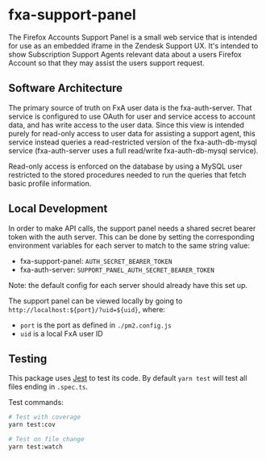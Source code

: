 # fxa-support-panel

The Firefox Accounts Support Panel is a small web service that is intended for use as
an embedded iframe in the Zendesk Support UX. It's intended to show Subscription Support
Agents relevant data about a users Firefox Account so that they may assist the users
support request.

## Software Architecture

The primary source of truth on FxA user data is the fxa-auth-server. That service is
configured to use OAuth for user and service access to account data, and has write access
to the user data. Since this view is intended purely for read-only access to user data for
assisting a support agent, this service instead queries a read-restricted version of the
fxa-auth-db-mysql service (fxa-auth-server uses a full read/write fxa-auth-db-mysql
service).

Read-only access is enforced on the database by using a MySQL user restricted to the stored
procedures needed to run the queries that fetch basic profile information.

## Local Development

In order to make API calls, the support panel needs a shared secret bearer token with the auth server. This can be done by setting the corresponding environment variables for each server to match to the same string value:
- fxa-support-panel: `AUTH_SECRET_BEARER_TOKEN`
- fxa-auth-server: `SUPPORT_PANEL_AUTH_SECRET_BEARER_TOKEN`

Note: the default config for each server should already have this set up.

The support panel can be viewed locally by going to `http://localhost:${port}/?uid=${uid}`, where:
- `port` is the port as defined in `./pm2.config.js`
- `uid` is a local FxA user ID

## Testing

This package uses [Jest](https://mochajs.org/) to test its code. By default `yarn test` will test all files ending in `.spec.ts`.

Test commands:

```bash
# Test with coverage
yarn test:cov

# Test on file change
yarn test:watch
```

